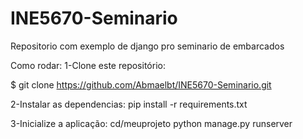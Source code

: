 # INE5670-Seminario
Repositorio com exemplo de django pro seminario de embarcados

Como rodar:
1-Clone este repositório:

$ git clone https://github.com/Abmaelbt/INE5670-Seminario.git

2-Instalar as dependencias:
pip install -r requirements.txt

3-Inicialize a aplicação:
cd/meuprojeto python manage.py runserver
